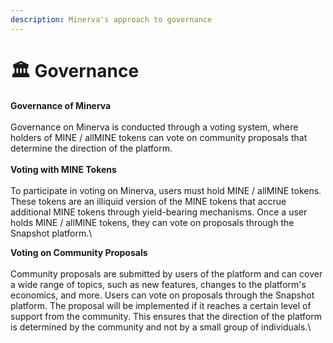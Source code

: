 ```yaml
---
description: Minerva's approach to governance
---
```


# 🏛 Governance

**Governance of Minerva**\
\
Governance on Minerva is conducted through a voting system, where holders of MINE / allMINE tokens can vote on community proposals that determine the direction of the platform.\
\
**Voting with MINE Tokens**\
\
To participate in voting on Minerva, users must hold MINE / allMINE tokens. These tokens are an illiquid version of the MINE tokens that accrue additional MINE tokens through yield-bearing mechanisms. Once a user holds MINE / allMINE tokens, they can vote on proposals through the Snapshot platform.\


**Voting on Community Proposals**\
\
Community proposals are submitted by users of the platform and can cover a wide range of topics, such as new features, changes to the platform's economics, and more. Users can vote on proposals through the Snapshot platform. The proposal will be implemented if it reaches a certain level of support from the community. This ensures that the direction of the platform is determined by the community and not by a small group of individuals.\

